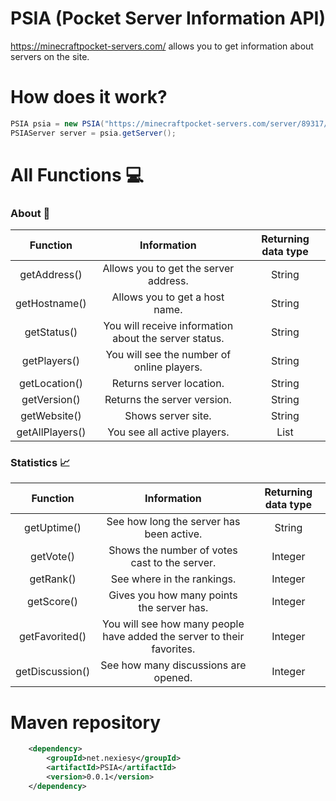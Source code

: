 # PSIA (Pocket Server Information API)
https://minecraftpocket-servers.com/ allows you to get information about servers on the site.

# How does it work?

```java
PSIA psia = new PSIA("https://minecraftpocket-servers.com/server/89317/");
PSIAServer server = psia.getServer();
```

# All Functions 💻

### About 📖
| Function | Information | Returning data type |
|:-----------:|:----------:|:----------:|
| getAddress() | Allows you to get the server address. | String |
| getHostname() | Allows you to get a host name. | String |
| getStatus() | You will receive information about the server status. | String |
| getPlayers() | You will see the number of online players. | String |
| getLocation() | Returns server location. | String |
| getVersion() | Returns the server version. | String |
| getWebsite() | Shows server site. | String |
| getAllPlayers() | You see all active players. | List |

### Statistics 📈
| Function | Information | Returning data type |
|:-----------:|:----------:|:----------:|
| getUptime() | See how long the server has been active. | String |
| getVote() | Shows the number of votes cast to the server. | Integer |
| getRank() | See where in the rankings. | Integer |
| getScore() | Gives you how many points the server has. | Integer |
| getFavorited() | You will see how many people have added the server to their favorites. | Integer |
| getDiscussion() | See how many discussions are opened. | Integer |

# Maven repository


```xml
    <dependency>
        <groupId>net.nexiesy</groupId>
        <artifactId>PSIA</artifactId>
        <version>0.0.1</version>
    </dependency>
```
